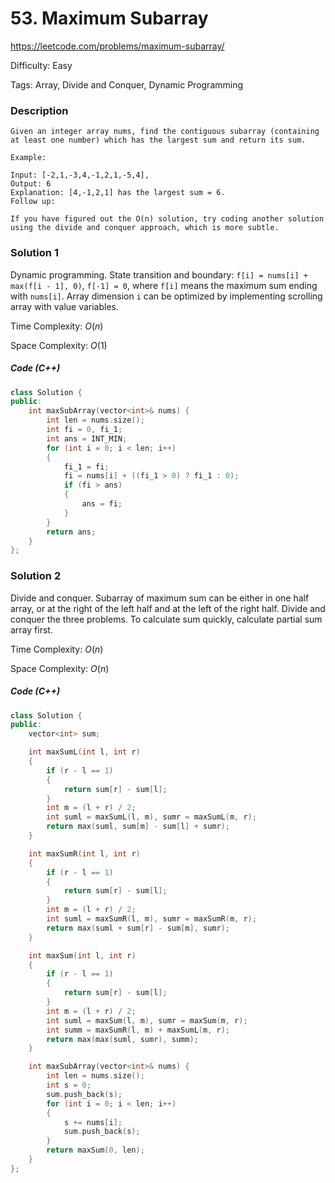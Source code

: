 # 53. Maximum Subarray

<https://leetcode.com/problems/maximum-subarray/>

Difficulty: Easy

Tags: Array, Divide and Conquer, Dynamic Programming

### Description
```plain
Given an integer array nums, find the contiguous subarray (containing at least one number) which has the largest sum and return its sum.

Example:

Input: [-2,1,-3,4,-1,2,1,-5,4],
Output: 6
Explanation: [4,-1,2,1] has the largest sum = 6.
Follow up:

If you have figured out the O(n) solution, try coding another solution using the divide and conquer approach, which is more subtle.
```

### Solution 1
Dynamic programming. State transition and boundary:
`f[i] = nums[i] + max(f[i - 1], 0)`,
`f[-1] = 0`,
where `f[i]` means the maximum sum ending with `nums[i]`. Array dimension `i` can be optimized by implementing scrolling array with value variables.

Time Complexity: $O(n)$

Space Complexity: $O(1)$

##### Code (C++)
```cpp
class Solution {
public:
    int maxSubArray(vector<int>& nums) {
        int len = nums.size();
        int fi = 0, fi_1;
        int ans = INT_MIN;
        for (int i = 0; i < len; i++)
        {
            fi_1 = fi;
            fi = nums[i] + ((fi_1 > 0) ? fi_1 : 0);
            if (fi > ans)
            {
                ans = fi;
            }
        }
        return ans;
    }
};
```

### Solution 2
Divide and conquer. Subarray of maximum sum can be either in one half array, or at the right of the left half and at the left of the right half. Divide and conquer the three problems. To calculate sum quickly, calculate partial sum array first.

Time Complexity: $O(n)$

Space Complexity: $O(n)$

##### Code (C++)
```cpp
class Solution {
public:
    vector<int> sum;

    int maxSumL(int l, int r)
    {
        if (r - l == 1)
        {
            return sum[r] - sum[l];
        }
        int m = (l + r) / 2;
        int suml = maxSumL(l, m), sumr = maxSumL(m, r);
        return max(suml, sum[m] - sum[l] + sumr);
    }

    int maxSumR(int l, int r)
    {
        if (r - l == 1)
        {
            return sum[r] - sum[l];
        }
        int m = (l + r) / 2;
        int suml = maxSumR(l, m), sumr = maxSumR(m, r);
        return max(suml + sum[r] - sum[m], sumr);
    }

    int maxSum(int l, int r)
    {
        if (r - l == 1)
        {
            return sum[r] - sum[l];
        }
        int m = (l + r) / 2;
        int suml = maxSum(l, m), sumr = maxSum(m, r);
        int summ = maxSumR(l, m) + maxSumL(m, r);
        return max(max(suml, sumr), summ);
    }

    int maxSubArray(vector<int>& nums) {
        int len = nums.size();
        int s = 0;
        sum.push_back(s);
        for (int i = 0; i < len; i++)
        {
            s += nums[i];
            sum.push_back(s);
        }
        return maxSum(0, len);
    }
};
```
